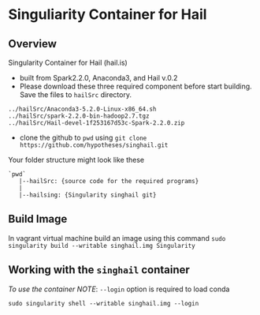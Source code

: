 # Singuliarity Container for Hail
## Overview
Singularity Container for Hail (hail.is)
- built from Spark2.2.0, Anaconda3, and Hail v.0.2
- Please download these three required component before start building. Save the files to `hailSrc` directory.
```
../hailSrc/Anaconda3-5.2.0-Linux-x86_64.sh
../hailSrc/spark-2.2.0-bin-hadoop2.7.tgz
../hailSrc/Hail-devel-1f253167d53c-Spark-2.2.0.zip
```
- clone the github to `pwd` using `git clone https://github.com/hypotheses/singhail.git`

Your folder structure might look like these
```
`pwd`
   |--hailSrc: {source code for the required programs}
   |
   |--hailsing: {Singularity singhail git}
```

## Build Image
In vagrant virtual machine build an image using this command
```sudo singularity build --writable singhail.img Singularity```

## Working with the `singhail` container
*To use the container*
_NOTE_: `--login` option is required to load conda
```
sudo singularity shell --writable singhail.img --login
```

